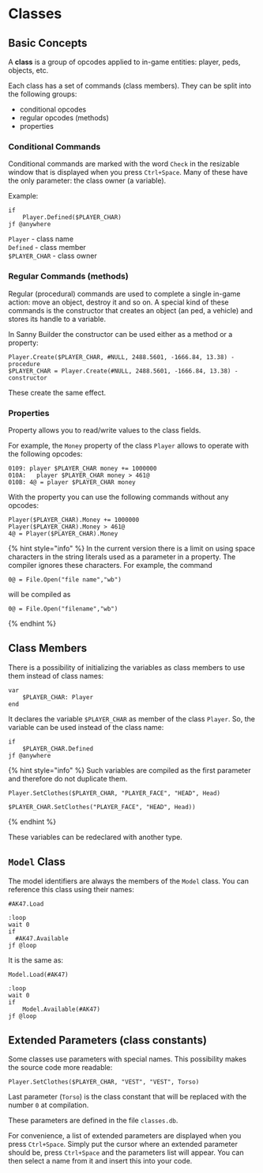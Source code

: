 # Classes

## Basic Concepts 

A **class** is a group of opcodes applied to in-game entities: player, peds, objects, etc.

Each class has a set of commands \(class members\). They can be split into the following groups:

* conditional opcodes
* regular opcodes \(methods\)
* properties

### Conditional Commands 

Conditional commands are marked with the word `Check` in the resizable window that is displayed when you press `Ctrl+Space`. Many of these have the only parameter: the class owner \(a variable\).

Example:

```text
if
    Player.Defined($PLAYER_CHAR)
jf @anywhere
```

`Player` - class name   
`Defined` - class member   
`$PLAYER_CHAR` - class owner

### Regular Commands \(methods\)

Regular \(procedural\) commands are used to complete a single in-game action: move an object, destroy it and so on. A special kind of these commands is the constructor that creates an object \(an ped, a vehicle\) and stores its handle to a variable.

In Sanny Builder the constructor can be used either as a method or a property:

```text
Player.Create($PLAYER_CHAR, #NULL, 2488.5601, -1666.84, 13.38) - procedure
$PLAYER_CHAR = Player.Create(#NULL, 2488.5601, -1666.84, 13.38) - constructor
```

These create the same effect.

### Properties

Property allows you to read/write values to the class fields.

For example, the `Money` property of the class `Player` allows to operate with the following opcodes:

```text
0109: player $PLAYER_CHAR money += 1000000
010A:   player $PLAYER_CHAR money > 461@
010B: 4@ = player $PLAYER_CHAR money
```

With the property you can use the following commands without any opcodes:

```text
Player($PLAYER_CHAR).Money += 1000000
Player($PLAYER_CHAR).Money > 461@
4@ = Player($PLAYER_CHAR).Money
```

{% hint style="info" %}
In the current version there is a limit on using space characters in the string literals used as a parameter in a property. The compiler ignores these characters. For example, the command

```text
0@ = File.Open("file name","wb")
```

will be compiled as

```text
0@ = File.Open("filename","wb")
```
{% endhint %}

## Class Members 

There is a possibility of initializing the variables as class members to use them instead of class names:

```text
var
    $PLAYER_CHAR: Player
end
```

It declares the variable `$PLAYER_CHAR` as member of the class `Player`. So, the variable can be used instead of the class name:

```text
if
    $PLAYER_CHAR.Defined
jf @anywhere
```

{% hint style="info" %}
Such variables are compiled as the first parameter and therefore do not duplicate them.

```text
Player.SetClothes($PLAYER_CHAR, "PLAYER_FACE", "HEAD", Head)

$PLAYER_CHAR.SetClothes("PLAYER_FACE", "HEAD", Head))
```
{% endhint %}

These variables can be redeclared with another type.

## `Model` Class 

The model identifiers are always the members of the `Model` class. You can reference this class using their names:

```text
#AK47.Load
  
:loop
wait 0
if
  #AK47.Available
jf @loop
```

It is the same as:

```text
Model.Load(#AK47)

:loop
wait 0
if
    Model.Available(#AK47)
jf @loop
```

## Extended Parameters \(class constants\)

Some classes use parameters with special names. This possibility makes the source code more readable:

```text
Player.SetClothes($PLAYER_CHAR, "VEST", "VEST", Torso)
```

Last parameter \(`Torso`\) is the class constant that will be replaced with the number `0` at compilation.

These parameters are defined in the file `classes.db`.

For convenience, a list of extended parameters are displayed when you press `Ctrl+Space`. Simply put the cursor where an extended parameter should be, press `Ctrl+Space` and the parameters list will appear. You can then select a name from it and insert this into your code.

